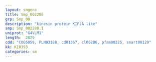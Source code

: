 ```yaml
---
layout: smgene
title: Smp_002280
grp: Smp_00
description: "kinesin protein KIF2A like"
smp: Smp_002280.1
uniprot: "G4VLM1"
length:  2829
cdd: "COG5059, PLN03188, cd01367, cl00286, pfam00225, smart00129"
kk: K10393
categories: sm
---
```


